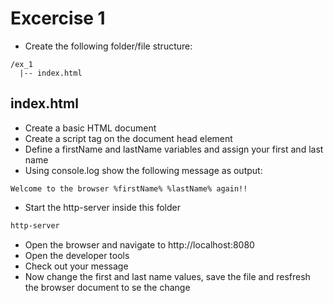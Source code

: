 # Excercise 1

* Create the following folder/file structure:
```
/ex_1
  |-- index.html
```

## index.html
* Create a basic HTML document
* Create a script tag on the document head element
* Define a firstName and lastName variables and assign your first and last name
* Using console.log show the following message as output:
```
Welcome to the browser %firstName% %lastName% again!!
```
* Start the http-server inside this folder
```bash
http-server
```
* Open the browser and navigate to http://localhost:8080
* Open the developer tools
* Check out your message
* Now change the first and last name values, save the file and resfresh the browser document to se the change